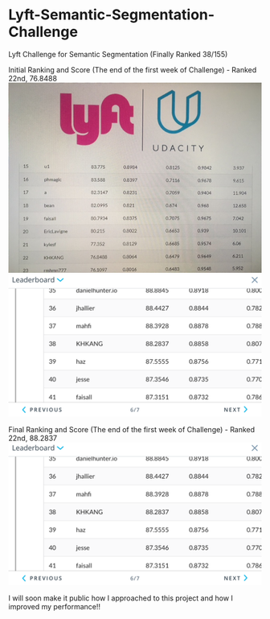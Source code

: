 # Lyft-Semantic-Segmentation-Challenge
Lyft Challenge for Semantic Segmentation (Finally Ranked 38/155)

Initial Ranking and Score (The end of the first week of Challenge) - Ranked 22nd, 76.8488
![Test image](https://github.com/KHKANG36/Lyft-Semantic-Segmentation-Challenge/blob/master/data/challenge_result/Initial_score.JPG) ![Test image](https://github.com/KHKANG36/Lyft-Semantic-Segmentation-Challenge/blob/master/data/challenge_result/Final_score.PNG)

Final Ranking and Score (The end of the first week of Challenge) - Ranked 22nd, 88.2837
![Test image](https://github.com/KHKANG36/Lyft-Semantic-Segmentation-Challenge/blob/master/data/challenge_result/Final_score.PNG)

I will soon make it public how I approached to this project and how I improved my performance!!  
